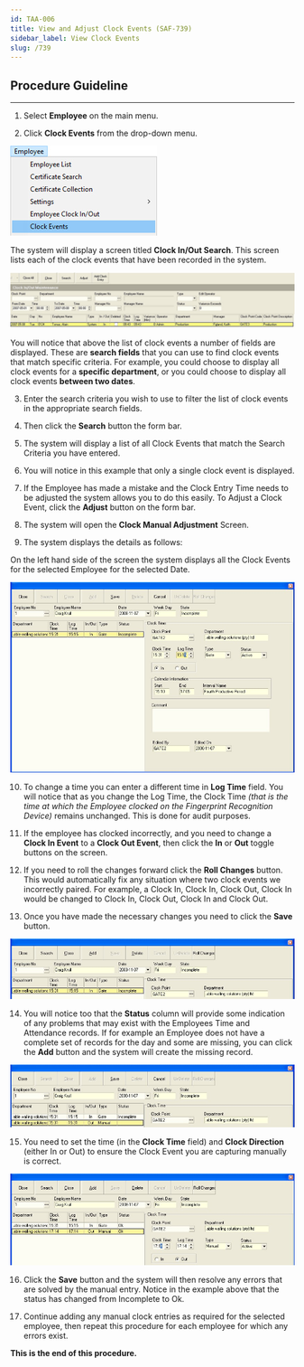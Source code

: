 ```yaml
---
id: TAA-006
title: View and Adjust Clock Events (SAF-739)
sidebar_label: View Clock Events
slug: /739
---
```

## Procedure Guideline
___

1.  Select **Employee** on the main menu.  

2.  Click **Clock Events** from the drop-down menu.  

![](../static/img/docs/TAA-006/image1.jpg)  

The system will display a screen titled **Clock In/Out Search**. This
screen lists each of the clock events that have been recorded in the
system.  

![](../static/img/docs/TAA-006/image3.jpg)  

You will notice that above the list of clock events a number of fields
are displayed. These are **search fields** that you can use to find clock
events that match specific criteria. For example, you could choose to
display all clock events for a **specific department**, or you could
choose to display all clock events **between two dates**.  

3.  Enter the search criteria you wish to use to filter the list of
    clock events in the appropriate search fields.  

4.  Then click the **Search** button the form bar.  

5.  The system will display a list of all Clock Events that match the
    Search Criteria you have entered.  

6.  You will notice in this example that only a single clock event is
    displayed.  

7.  If the Employee has made a mistake and the Clock Entry Time needs to
    be adjusted the system allows you to do this easily. To Adjust a
    Clock Event, click the **Adjust** button on the form bar.  

8.  The system will open the **Clock Manual Adjustment** Screen.  

9.  The system displays the details as follows:  

On the left hand side of the screen the system displays all the Clock
Events for the selected Employee for the selected Date.  

![](../static/img/docs/TAA-006/image4.jpg)  

10. To change a time you can enter a different time in **Log Time** field.
    You will notice that as you change the Log Time, the Clock Time
    *(that is the time at which the Employee clocked on the Fingerprint
    Recognition Device)* remains unchanged. This is done for audit
    purposes.  

11. If the employee has clocked incorrectly, and you need to change a
    **Clock In Event** to a **Clock Out Event**, then click the **In** or **Out** toggle
    buttons on the screen.  

12. If you need to roll the changes forward click the **Roll Changes**
    button. This would automatically fix any situation where two clock
    events we incorrectly paired. For example, a Clock In, Clock In,
    Clock Out, Clock In would be changed to Clock In, Clock Out, Clock
    In and Clock Out.  

13. Once you have made the necessary changes you need to click the **Save**
    button.  

![](../static/img/docs/TAA-006/image6.jpg)  

14. You will notice too that the **Status** column will provide some
    indication of any problems that may exist with the Employees Time
    and Attendance records. If for example an Employee does not have a
    complete set of records for the day and some are missing, you can
    click the **Add** button and the system will create the missing record.  

![](../static/img/docs/TAA-006/image8.jpg)  

15. You need to set the time (in the **Clock Time** field) and
    **Clock Direction** (either In or Out) to ensure the Clock Event you are
    capturing manually is correct.  

![](../static/img/docs/TAA-006/image10.jpg)  

16.  Click the **Save** button and the system will then resolve any errors
    that are solved by the manual entry. Notice in the example above
    that the status has changed from Incomplete to Ok.  

17.  Continue adding any manual clock entries as required for the
    selected employee, then repeat this procedure for each employee for
    which any errors exist.  

**This is the end of this procedure.**
